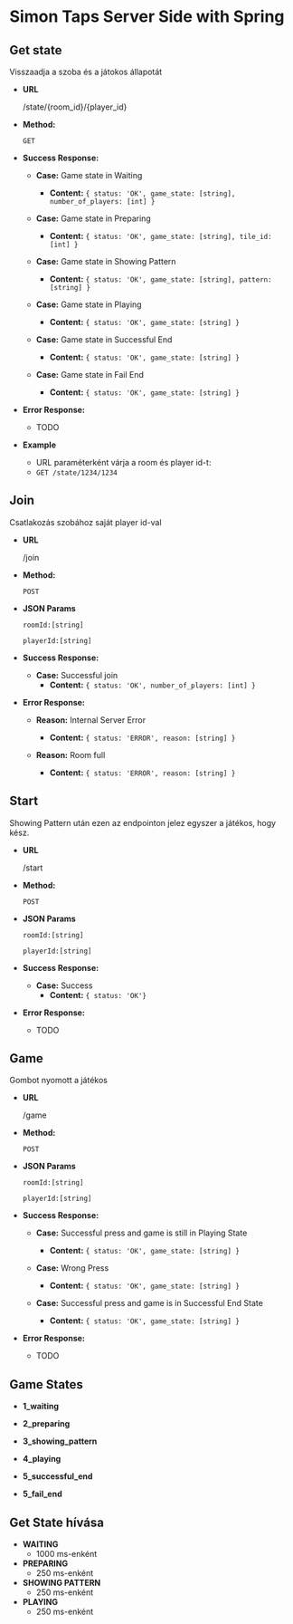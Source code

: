 # Simon Taps Server Side with Spring

**Get state**
----
  Visszaadja a szoba és a játokos állapotát

* **URL**

  /state/{room_id}/{player_id}

* **Method:**

  `GET`
  
* **Success Response:**

  * **Case:** Game state in Waiting <br />
    * **Content:** `{ status: 'OK', game_state: [string], number_of_players: [int] }`

  * **Case:** Game state in Preparing <br />
    * **Content:** `{ status: 'OK', game_state: [string], tile_id: [int] }`
    
  * **Case:** Game state in Showing Pattern <br />
    * **Content:** `{ status: 'OK', game_state: [string], pattern: [string] }`

  * **Case:** Game state in Playing <br />
    * **Content:** `{ status: 'OK', game_state: [string] }`

  * **Case:** Game state in Successful End <br />
    * **Content:** `{ status: 'OK', game_state: [string] }`

  * **Case:** Game state in Fail End <br />
    * **Content:** `{ status: 'OK', game_state: [string] }`

* **Error Response:**
  * TODO
 
* **Example**
  
  * URL paraméterként várja a room és player id-t:
  * `GET /state/1234/1234`

**Join**
----
  Csatlakozás szobához saját player id-val

* **URL**

  /join

* **Method:**

  `POST`
  
*  **JSON Params**

   `roomId:[string]`
   
   `playerId:[string]`

* **Success Response:**

  * **Case:** Successful join <br />
    * **Content:** `{ status: 'OK', number_of_players: [int] }`

* **Error Response:**
 
  * **Reason:** Internal Server Error <br />
    * **Content:** `{ status: 'ERROR', reason: [string] }`

  * **Reason:** Room full <br />
    * **Content:** `{ status: 'ERROR', reason: [string] }`

**Start**
----
  Showing Pattern után ezen az endpointon jelez egyszer a játékos, hogy kész.

* **URL**

  /start

* **Method:**

  `POST`
  
*  **JSON Params**

   `roomId:[string]`
   
   `playerId:[string]`

* **Success Response:**

  * **Case:** Success <br />
    * **Content:** `{ status: 'OK'}`

* **Error Response:**
  * TODO

**Game**
----
  Gombot nyomott a játékos

* **URL**

  /game

* **Method:**

  `POST`
  
*  **JSON Params**

   `roomId:[string]`
   
   `playerId:[string]`

* **Success Response:**

  * **Case:** Successful press and game is still in Playing State <br />
    * **Content:** `{ status: 'OK', game_state: [string] }`

  * **Case:** Wrong Press <br />
    * **Content:** `{ status: 'OK', game_state: [string] }`

  * **Case:** Successful press and game is in Successful End State <br />
    * **Content:** `{ status: 'OK', game_state: [string] }`

* **Error Response:**
 
  * TODO


**Game States**
----

* **1_waiting**

* **2_preparing**
  
* **3_showing_pattern**

* **4_playing**
  
* **5_successful_end**
 
* **5_fail_end**


**Get State hívása**
----

* **WAITING**
  * 1000 ms-enként
* **PREPARING**
  * 250 ms-enként
* **SHOWING PATTERN**
  * 250 ms-enként
* **PLAYING**
  * 250 ms-enként